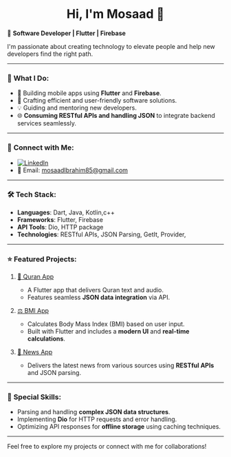   <h1 align="center">Hi, I'm Mosaad 👋</h1>


🌟 **Software Developer | Flutter  | Firebase**

I'm passionate about creating technology to elevate people and help new developers find the right path.

---

### 🌱 **What I Do**:
- 🚀 Building mobile apps using **Flutter** and **Firebase**.
- 🔧 Crafting efficient and user-friendly software solutions.
- 💡 Guiding and mentoring new developers.
- 🌐 **Consuming RESTful APIs and handling JSON** to integrate backend services seamlessly.

---

### 🔗 **Connect with Me**:
- [![LinkedIn](https://img.shields.io/badge/LinkedIn-Connect-blue)](https://www.linkedin.com/in/mosaad-ibrahim/)
- 📧 Email: mosaadIbrahim85@gmail.com

---

### 🛠 **Tech Stack**:
- **Languages**: Dart, Java, Kotlin,c++
- **Frameworks**: Flutter, Firebase
- **API Tools**: Dio, HTTP package
- **Technologies**: RESTful APIs, JSON Parsing, GetIt, Provider,

---

### ⭐ **Featured Projects**:
1. [📱 Quran App](https://github.com/MosaadIbrahimB/IslamApp)  
   - A Flutter app that delivers Quran text and audio.  
   - Features seamless **JSON data integration** via API.

2. [⚖️ BMI App](https://github.com/MosaadIbrahimB/bmi_app)  
   - Calculates Body Mass Index (BMI) based on user input.  
   - Built with Flutter and includes a **modern UI** and **real-time calculations**.  

3. [📰 News App](https://github.com/MosaadIbrahimB/news-app-2024)  
      - Delivers the latest news from various sources using **RESTful APIs** and JSON parsing.



---

### 🌟 **Special Skills**:
- Parsing and handling **complex JSON data structures**.
- Implementing **Dio** for HTTP requests and error handling.
- Optimizing API responses for **offline storage** using caching techniques.

---

Feel free to explore my projects or connect with me for collaborations!
